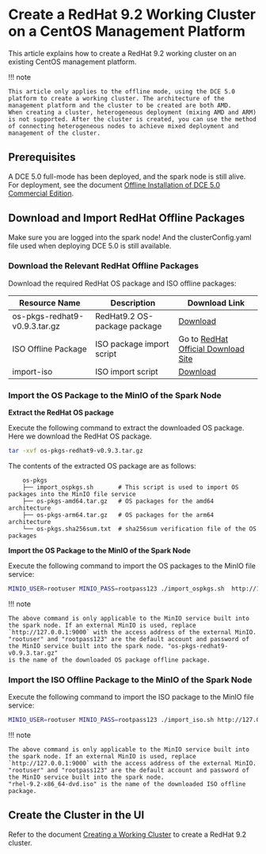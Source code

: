 # Create a RedHat 9.2 Working Cluster on a CentOS Management Platform

This article explains how to create a RedHat 9.2 working cluster on an existing CentOS management platform.

!!! note

    This article only applies to the offline mode, using the DCE 5.0 platform to create a working cluster. The architecture of the management platform and the cluster to be created are both AMD.
    When creating a cluster, heterogeneous deployment (mixing AMD and ARM) is not supported. After the cluster is created, you can use the method of connecting heterogeneous nodes to achieve mixed deployment and management of the cluster.

## Prerequisites

A DCE 5.0 full-mode has been deployed, and the spark node is still alive. For deployment, see the document [Offline Installation of DCE 5.0 Commercial Edition](../../install/commercial/start-install.md).

## Download and Import RedHat Offline Packages

Make sure you are logged into the spark node! And the clusterConfig.yaml file used when deploying DCE 5.0 is still available.

### Download the Relevant RedHat Offline Packages

Download the required RedHat OS package and ISO offline packages:

| Resource Name | Description | Download Link |
| ------------- | ----------- | ------------- |
| os-pkgs-redhat9-v0.9.3.tar.gz | RedHat9.2 OS-package package | [Download](https://github.com/kubean-io/kubean/releases/download/v0.9.3/os-pkgs-redhat9-v0.9.3.tar.gz) |
| ISO Offline Package | ISO package import script | Go to [RedHat Official Download Site](https://access.cdn.redhat.com/content/origin/files/sha256/a1/a18bf014e2cb5b6b9cee3ea09ccfd7bc2a84e68e09487bb119a98aa0e3563ac2/rhel-9.2-x86_64-dvd.iso?user=cb58db6b16a8cf7e24021ebac6be33e8&_auth_=1698145622_cdb9984fa8440b24f4e126ec2e368c82) |
| import-iso | ISO import script | [Download](https://github.com/kubean-io/kubean/releases/download/v0.9.3/import_iso.sh) |

### Import the OS Package to the MinIO of the Spark Node

**Extract the RedHat OS package**

Execute the following command to extract the downloaded OS package. Here we download the RedHat OS package.

```bash
tar -xvf os-pkgs-redhat9-v0.9.3.tar.gz
```

The contents of the extracted OS package are as follows:

```text
    os-pkgs
    ├── import_ospkgs.sh       # This script is used to import OS packages into the MinIO file service
    ├── os-pkgs-amd64.tar.gz   # OS packages for the amd64 architecture
    ├── os-pkgs-arm64.tar.gz   # OS packages for the arm64 architecture
    └── os-pkgs.sha256sum.txt  # sha256sum verification file of the OS packages
```

**Import the OS Package to the MinIO of the Spark Node**

Execute the following command to import the OS packages to the MinIO file service:

```bash
MINIO_USER=rootuser MINIO_PASS=rootpass123 ./import_ospkgs.sh  http://127.0.0.1:9000 os-pkgs-redhat9-v0.9.3.tar.gz
```

!!! note

    The above command is only applicable to the MinIO service built into the spark node. If an external MinIO is used, replace `http://127.0.0.1:9000` with the access address of the external MinIO.
    "rootuser" and "rootpass123" are the default account and password of the MinIO service built into the spark node. "os-pkgs-redhat9-v0.9.3.tar.gz"
    is the name of the downloaded OS package offline package.

### Import the ISO Offline Package to the MinIO of the Spark Node

Execute the following command to import the ISO package to the MinIO file service:

```bash
MINIO_USER=rootuser MINIO_PASS=rootpass123 ./import_iso.sh http://127.0.0.1:9000 rhel-9.2-x86_64-dvd.iso
```

!!! note

    The above command is only applicable to the MinIO service built into the spark node. If an external MinIO is used, replace `http://127.0.0.1:9000` with the access address of the external MinIO.
    "rootuser" and "rootpass123" are the default account and password of the MinIO service built into the spark node.
    "rhel-9.2-x86_64-dvd.iso" is the name of the downloaded ISO offline package.

## Create the Cluster in the UI

Refer to the document [Creating a Working Cluster](../user-guide/clusters/create-cluster.md) to create a RedHat 9.2 cluster.
